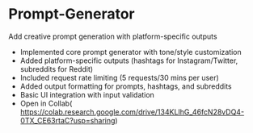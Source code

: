 # Prompt-Generator 
Add creative prompt generation with platform-specific outputs

- Implemented core prompt generator with tone/style customization
- Added platform-specific outputs (hashtags for Instagram/Twitter, subreddits for Reddit)
- Included request rate limiting (5 requests/30 mins per user)
- Added output formatting for prompts, hashtags, and subreddits
- Basic UI integration with input validation
- Open in Collab( https://colab.research.google.com/drive/134KLIhG_46fcN28vDQ4-0TX_CE63rtaC?usp=sharing)
